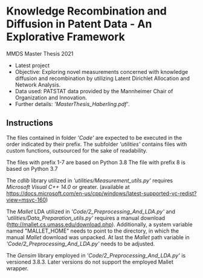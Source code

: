 # Knowledge Recombination and Diffusion in Patent Data - An Explorative Framework
MMDS Master Thesis 2021

* Latest project
* Objective: Exploring novel measurements concerned with knowledge diffusion and recombination by utilizing Latent Dirichlet Allocation and Network Analysis.  
* Data used: PATSTAT data provided by the Mannheimer Chair of Organization and Innovation.  
* Further details: *\'MasterThesis_Haberling.pdf\'*. 

## Instructions

The files contained in folder *\'Code\'* are expected to be executed  in the order indicated by their prefix.
The subfolder *\'utilities\'* contains files with custom functions, outsourced for the sake of readability.

The files with prefix 1-7 are based on Python 3.8
The file with prefix 8 is based on Python 3.7

The *cdlib* library utilized in *\'utilities/Measurement_utils.py\'* requires *Microsoft Visual C++ 14.0* or greater. (available at  
https://docs.microsoft.com/en-us/cpp/windows/latest-supported-vc-redist?view=msvc-160)

The *Mallet* LDA utilized in *\'Code/2_Preprocessing_And_LDA.py\'* and *\'utilities/Data_Preparation_utils.py\'* requires a manual download (http://mallet.cs.umass.edu/download.php). Additionally, a system variable named "MALLET_HOME" needs to point to the directory, in which the manual 
*Mallet* download was unpacked. At last the *Mallet* path variable in *\'Code/2_Preprocessing_And_LDA.py\'* needs to be adjusted.

The *Gensim* library employed in *\'Code/2_Preprocessing_And_LDA.py\'* is versioned 3.8.3. Later versions do not support the employed Mallet wrapper.
